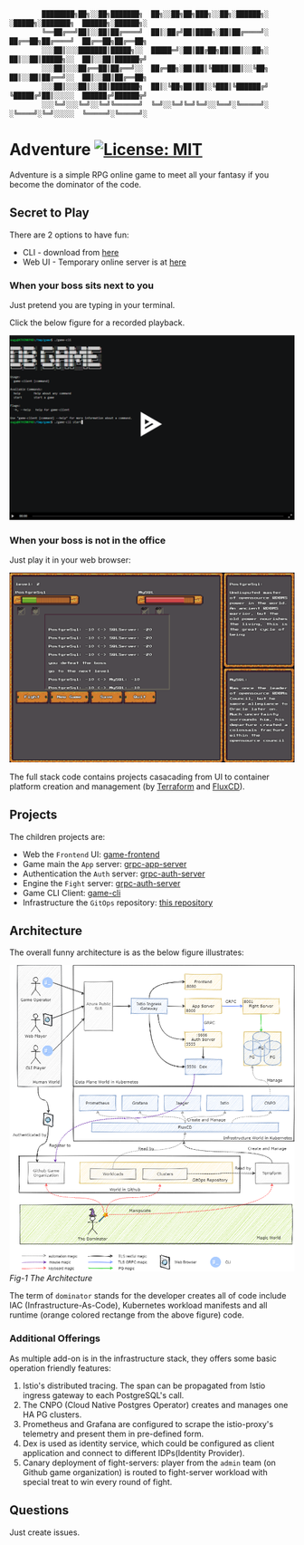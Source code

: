 ```
        ████████╗██╗░░██╗███████╗  ██╗░░██╗██╗███╗░░██╗░██████╗░  ░█████╗░███████╗  ██████╗░██████╗░
        ╚══██╔══╝██║░░██║██╔════╝  ██║░██╔╝██║████╗░██║██╔════╝░  ██╔══██╗██╔════╝  ██╔══██╗██╔══██╗
        ░░░██║░░░███████║█████╗░░  █████═╝░██║██╔██╗██║██║░░██╗░  ██║░░██║█████╗░░  ██║░░██║██████╦╝
        ░░░██║░░░██╔══██║██╔══╝░░  ██╔═██╗░██║██║╚████║██║░░╚██╗  ██║░░██║██╔══╝░░  ██║░░██║██╔══██╗
        ░░░██║░░░██║░░██║███████╗  ██║░╚██╗██║██║░╚███║╚██████╔╝  ╚█████╔╝██║░░░░░  ██████╔╝██████╦╝
        ░░░╚═╝░░░╚═╝░░╚═╝╚══════╝  ╚═╝░░╚═╝╚═╝╚═╝░░╚══╝░╚═════╝░  ░╚════╝░╚═╝░░░░░  ╚═════╝░╚═════╝░
```

# Adventure  [![License: MIT](https://img.shields.io/badge/License-MIT-yellow.svg)](https://opensource.org/licenses/MIT)


Adventure is a simple RPG online game to meet all your fantasy if you become the
dominator of the code.

## Secret to Play

There are 2 options to have fun:
  - CLI - download from [here](https://github.com/new-adventure-aerolite/game_client/releases)
  - Web UI - Temporary online server is at [here](https://rpg-game.eastus.cloudapp.azure.com/)

### When your boss sits next to you

Just pretend you are typing in your terminal. 

Click the below figure for a recorded playback. 

[![Game-CLI-UI](./docs/game-cli-ui.png)](https://asciinema.org/a/404126)

### When your boss is not in the office

Just play it in your web browser: 


![The-Game-Web-UI](./docs/game-web-ui.png)

The full stack code contains projects casacading from UI to container platform 
creation and management (by [Terraform](https://www.terraform.io/) and [FluxCD](https://fluxcd.io/)). 

## Projects

The children projects are:
  - Web the `Frontend` UI: [game-frontend](https://github.com/new-adventure-aerolite/game-frontend)
  - Game main the `App` server: [grpc-app-server](https://github.com/new-adventure-aerolite/grpc-app-server)
  - Authentication the `Auth` server: [grpc-auth-server](https://github.com/new-adventure-aerolite/grpc-auth-server)
  - Engine the `Fight` server: [grpc-auth-server](https://github.com/new-adventure-aerolite/grpc-fight-server)
  - Game CLI Client: [game-cli](https://github.com/new-adventure-aerolite/game_client)
  - Infrastructure the `GitOps` repository: [this repository](https://github.com/new-adventure-aerolite/adventure)
 
## Architecture 

The overall funny architecture is as the below figure illustrates: 

![The-Architecture](./docs/adventure-arch.png)
*Fig-1 The Architecture* 

The term of `dominator` stands for the developer creates all of code 
include IAC (Infrastructure-As-Code), Kubernetes workload manifests and
all runtime (orange colored rectange from the above figure) code.

### Additional Offerings

As multiple add-on is in the infrastructure stack, they offers some basic 
operation friendly features:

1. Istio's distributed tracing. The span can be propagated from 
   Istio ingress gateway to each PostgreSQL's call.
2. The CNPO (Cloud Native Postgres Operator) creates and manages one HA 
   PG clusters.
3. Prometheus and Grafana are configured to scrape the istio-proxy's 
   telemetry and present them in pre-defined form.
4. Dex is used as identity service, which could be configured as client 
   application and connect to different IDPs(Identity Provider).
5. Canary deployment of fight-servers: player from the `admin` team 
   (on Github game organization) is routed to fight-server workload with 
   special treat to win every round of fight.

## Questions

Just create issues.
